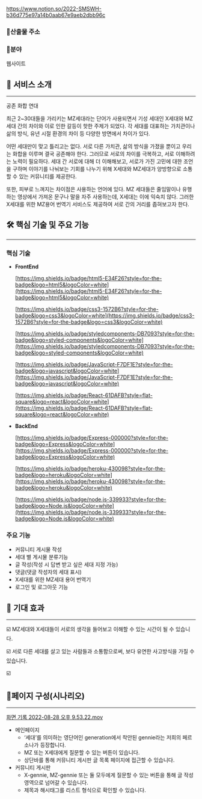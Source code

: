 
https://www.notion.so/2022-SMSWH-b36d775e97a14b0aab67e9aeb2dbb96c

### 🔹산출물 주소

### 🔹분야

웹사이트

## 🧩 서비스 소개

---

공존 화합 연대

최근 2~30대들을 가리키는 MZ세대라는 단어가 사용되면서 기성 세대인 X세대와 MZ세대 간의 차이와 이로 인한 갈등이 핫한 주제가 되었다. 각 세대를 대표하는 가치관이나 삶의 방식, 유년 시절 환경의 차이 등 다양한 방면에서 차이가 있다.

어떤 세대만이 맞고 틀리고는 없다. 서로 다른 가치관, 삶의 방식을 가졌을 뿐이고 우리는 화합을 이루며 결국 공존해야 한다. 그러므로 서로의 차이를 극복하고, 서로 이해하려는 노력이 필요하다. 세대 간 서로에 대해 더 이해해보고, 서로가 가진 고민에 대한 조언을 구하며 이야기를 나눠보는 기회를 나누기 위해 X세대와 MZ세대가 양방향으로 소통할 수 있는 커뮤니티를 제공한다.

또한, 피부로 느껴지는 차이점은 사용하는 언어에 있다. MZ 세대들은 줄임말이나 유행하는 영상에서 가져온 문구나 말을 자주 사용하는데, X세대는 이에 익숙치 않다. 그러한 X세대를 위한 MZ용어 번역기 서비스도 제공하여 서로 간의 거리를 좁혀보고자 한다. 

## 🛠️ 핵심 기술 및 주요 기능

---

### 핵심 기술

- **FrontEnd**
    
    [https://img.shields.io/badge/html5-E34F26?style=for-the-badge&logo=html5&logoColor=white](https://img.shields.io/badge/html5-E34F26?style=for-the-badge&logo=html5&logoColor=white)
    
    [https://img.shields.io/badge/css3-1572B6?style=for-the-badge&logo=css3&logoColor=white](https://img.shields.io/badge/css3-1572B6?style=for-the-badge&logo=css3&logoColor=white)
    
    [https://img.shields.io/badge/styledcomponents-DB7093?style=for-the-badge&logo=styled-components&logoColor=white](https://img.shields.io/badge/styledcomponents-DB7093?style=for-the-badge&logo=styled-components&logoColor=white)
    
    [https://img.shields.io/badge/JavaScript-F7DF1E?style=for-the-badge&logo=javascript&logoColor=white](https://img.shields.io/badge/JavaScript-F7DF1E?style=for-the-badge&logo=javascript&logoColor=white)
    
    [https://img.shields.io/badge/React-61DAFB?style=flat-square&logo=react&logoColor=white](https://img.shields.io/badge/React-61DAFB?style=flat-square&logo=react&logoColor=white)
    
- **BackEnd**
    
    [https://img.shields.io/badge/Express-000000?style=for-the-badge&logo=Express&logoColor=white](https://img.shields.io/badge/Express-000000?style=for-the-badge&logo=Express&logoColor=white)
    
    [https://img.shields.io/badge/heroku-430098?style=for-the-badge&logo=heroku&logoColor=white](https://img.shields.io/badge/heroku-430098?style=for-the-badge&logo=heroku&logoColor=white)
    
    [https://img.shields.io/badge/node.js-339933?style=for-the-badge&logo=Node.js&logoColor=white](https://img.shields.io/badge/node.js-339933?style=for-the-badge&logo=Node.js&logoColor=white)
    

### 주요 기능

- 커뮤니티 게시물 작성
- 세대 별 게시물 분류기능
- 글 작성(작성 시 답변 받고 싶은 세대 지정 가능)
- 댓글(댓글 작성자의 세대 표시)
- X세대를 위한 MZ세대 용어 번역기
- 로그인 및 로그아웃 기능

## 🎯 기대 효과

---

☑️ MZ세대와 X세대들이 서로의 생각을 들어보고 이해할 수 있는 시간이 될 수 있습니다.

☑️ 서로 다른 세대를 살고 있는 사람들과 소통함으로써, 보다 유연한 사고방식을 가질 수 있습니다.

☑️ 

## 🔶페이지 구성(시나리오)

---

[화면 기록 2022-08-28 오후 9.53.22.mov](https://s3-us-west-2.amazonaws.com/secure.notion-static.com/f3f56028-f491-431c-86ff-d4f3de74f8db/%E1%84%92%E1%85%AA%E1%84%86%E1%85%A7%E1%86%AB_%E1%84%80%E1%85%B5%E1%84%85%E1%85%A9%E1%86%A8_2022-08-28_%E1%84%8B%E1%85%A9%E1%84%92%E1%85%AE_9.53.22.mov)

- 메인페이지
    - ‘세대’를 의미하는 영단어인 generation에서 착안된 gennie라는 저희의 페르소나가 등장합니다.
    - MZ 또는 X세대에게 질문할 수 있는 버튼이 있습니다.
    - 상단바를 통해 커뮤니티 게시판 글 목록 페이지에 접근할 수 있습니다.
- 커뮤니티 게시판
    - X-gennie, MZ-gennie 또는 둘 모두에게 질문할 수 있는 버튼을 통해 글 작성 영역으로 넘어갈 수 있습니다.
    - 제목과 해시태그를 리스트 형식으로 확인할 수 있습니다.
